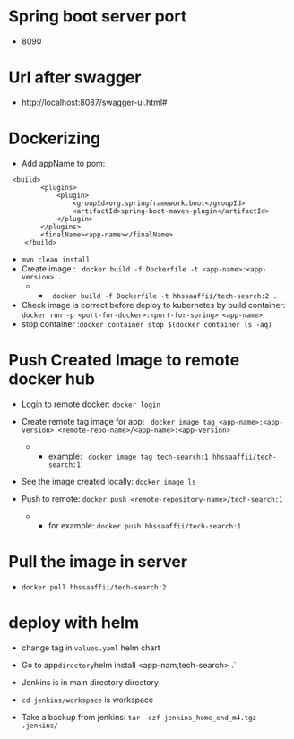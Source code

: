 # Spring boot server port 
* 8090
# Url after swagger
* http://localhost:8087/swagger-ui.html#
# Dockerizing
* Add appName to pom:
```
 <build>
        <plugins>
            <plugin>
                <groupId>org.springframework.boot</groupId>
                <artifactId>spring-boot-maven-plugin</artifactId>
            </plugin>
        </plugins>
        <finalName><app-name></finalName>
    </build>
```
* `mvn clean install`
* Create image : ` docker build -f Dockerfile -t <app-name>:<app-version> .`
    * * ` docker build -f Dockerfile -t hhssaaffii/tech-search:2 .` 
* Check image is correct before deploy to kubernetes by build container: `docker run -p <port-for-docker>:<port-for-spring> <app-name>`
* stop container :`docker container stop $(docker container ls -aq)`

# Push Created Image to remote docker hub
* Login to remote docker: `docker login`
* Create remote tag image for app: ` docker image tag <app-name>:<app-version> <remote-repo-name>/<app-name>:<app-version>` 
    * * example: ` docker image tag tech-search:1 hhssaaffii/tech-search:1` 
* See the image created locally: `docker image ls` 

* Push to remote: `docker push <remote-repository-name>/tech-search:1` 
    * * for example: `docker push hhssaaffii/tech-search:1`
 
# Pull the image in server
*  `docker pull hhssaaffii/tech-search:2`

# deploy with helm
* change tag in `values.yaml` helm chart
*  Go to app` directory `helm install <app-nam,tech-search> .`
 
 
* Jenkins is in main directory directory
* `cd jenkins/workspace` is workspace 
* Take a backup from jenkins:
`tar -czf jenkins_home_end_m4.tgz .jenkins/`
